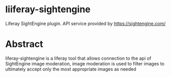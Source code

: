 # liiferay-sightengine
Liferay SightEngine plugin. API service provided by https://sightengine.com/

# Abstract 
liferay-sightengine is a liferay tool that allows connection to the api of SightEngine image moderation, image moderation is used to filter images to ultimately accept only the most appropriate images as needed

